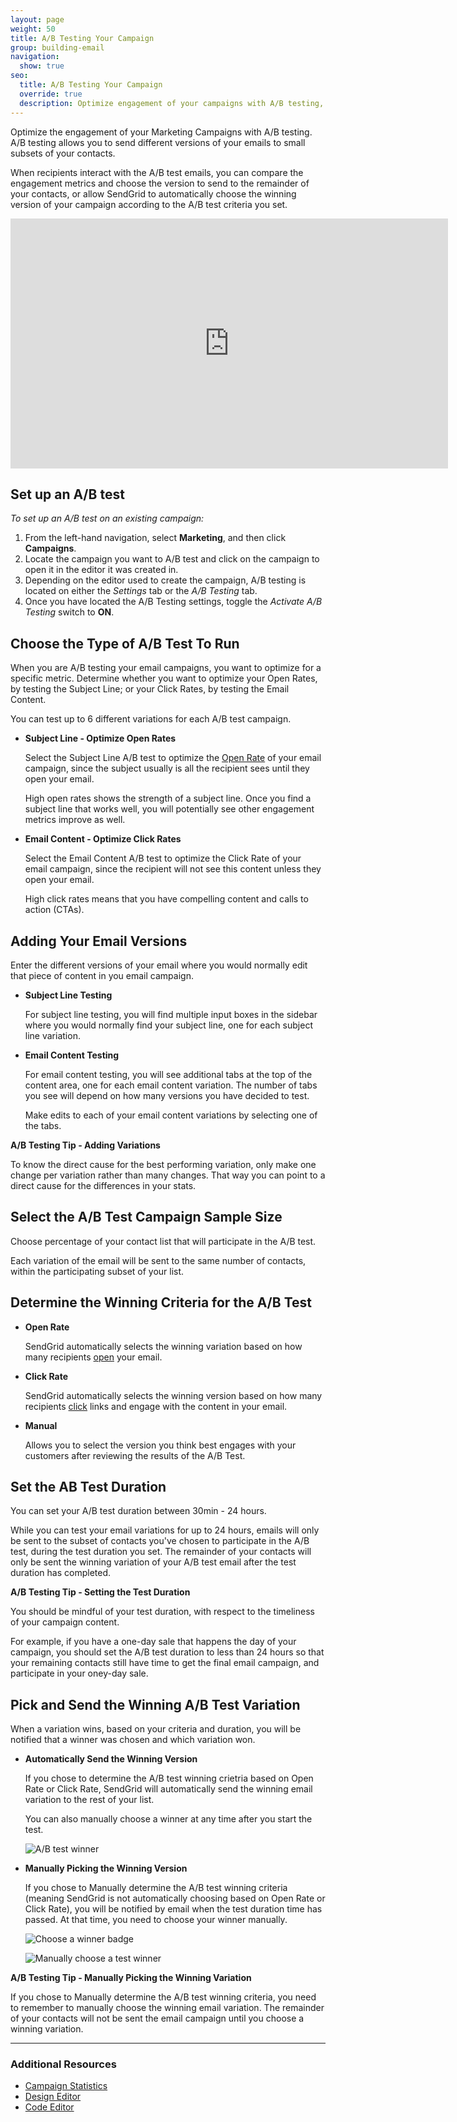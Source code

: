 ```yaml
---
layout: page
weight: 50
title: A/B Testing Your Campaign
group: building-email
navigation:
  show: true
seo:
  title: A/B Testing Your Campaign
  override: true
  description: Optimize engagement of your campaigns with A/B testing, by sending different versions of your emails to a small subset of your contacts and measuring the engagement results.
---
```

Optimize the engagement of your Marketing Campaigns with A/B testing. A/B testing allows you to send different versions of your emails to small subsets of your contacts.

When recipients interact with the A/B test emails, you can compare the engagement metrics and choose the version to send to the remainder of your contacts, or allow SendGrid to automatically choose the winning version of your campaign according to the A/B test criteria you set.

<iframe src="https://player.vimeo.com/video/225916632" width="700" height="400" frameborder="0" webkitallowfullscreen mozallowfullscreen allowfullscreen></iframe>

##  Set up an A/B test  	
 *To set up an A/B test on an existing campaign:*

1. From the left-hand navigation, select **Marketing**, and then click **Campaigns**.
2. Locate the campaign you want to A/B test and click on the campaign to open it in the editor it was created in.
3. Depending on the editor used to create the campaign, A/B testing is located on either the *Settings* tab or the *A/B Testing* tab.
4. Once you have located the A/B Testing settings, toggle the *Activate A/B Testing* switch to **ON**.

##  Choose the Type of A/B Test To Run  	
When you are A/B testing your email campaigns, you want to optimize for a specific metric. Determine whether you want to optimize your Open Rates, by testing the Subject Line; or your Click Rates, by testing the Email Content.

<call-out>

You can test up to 6 different variations for each A/B test campaign.

</call-out>

- **Subject Line - Optimize Open Rates**

	Select the Subject Line A/B test to optimize the [Open Rate]({{root_url}}/glossary/open-rate/) of your email campaign, since the subject usually is all the recipient sees until they open your email.

	High open rates shows the strength of a subject line. Once you find a subject line that works well, you will potentially see other engagement metrics improve as well.

- **Email Content - Optimize Click Rates**

	Select the Email Content A/B test to optimize the Click Rate of your email campaign, since the recipient will not see this content unless they open your email.

    High click rates means that you have compelling content and calls to action (CTAs).

##  Adding Your Email Versions  	
Enter the different versions of your email where you would normally edit that piece of content in you email campaign.

- **Subject Line Testing**

  For subject line testing, you will find multiple input boxes in the sidebar where you would normally find your subject line, one for each subject line variation.

- **Email Content Testing**

  For email content testing, you will see additional tabs at the top of the content area, one for each email content variation. The number of tabs you see will depend on how many versions you have decided to test.

  Make edits to each of your email content variations by selecting one of the tabs.

<call-out>

**A/B Testing Tip - Adding Variations**

To know the direct cause for the best performing variation, only make one change per variation rather than many changes. That way you can point to a direct cause for the differences in your stats.

</call-out>

##  Select the A/B Test Campaign Sample Size  	
Choose percentage of your contact list that will participate in the A/B test.

Each variation of the email will be sent to the same number of contacts, within the participating subset of your list.



##  Determine the Winning Criteria for the A/B Test  	
- **Open Rate**

  SendGrid automatically selects the winning variation based on how many recipients [open]({{root_url}}/glossary/opens/) your email.

- **Click Rate**

  SendGrid automatically selects the winning version based on how many recipients [click]({{root_url}}/glossary/clicks/) links and engage with the content in your email.

- **Manual**

	Allows you to select the version you think best engages with your customers after reviewing the results of the A/B Test.


##  Set the AB Test Duration  	
You can set your A/B test duration between 30min - 24 hours.

While you can test your email variations for up to 24 hours, emails will only be sent to the subset of contacts you've chosen to participate in the A/B test, during the test duration you set. The remainder of your contacts will only be sent the winning variation of your A/B test email after the test duration has completed.

<call-out>

**A/B Testing Tip - Setting the Test Duration**

You should be mindful of your test duration, with respect to the timeliness of your campaign content.

For example, if you have a one-day sale that happens the day of your campaign, you should set the A/B test duration to less than 24 hours so that your remaining contacts still have time to get the final email campaign, and participate in your oney-day sale.

</call-out>

##  Pick and Send the Winning A/B Test Variation  	
When a variation wins, based on your criteria and duration, you will be notified that a winner was chosen and which variation won.

- **Automatically Send the Winning Version**

	If you chose to determine the A/B test winning crietria based on Open Rate or Click Rate, SendGrid will automatically send the winning email variation to the rest of your list.

  You can also manually choose a winner at any time after you start the test.

  ![]({{root_url}}/images/ab_testing_4.png "A/B test winner")

- **Manually Picking the Winning Version**

	If you chose to Manually determine the A/B test winning criteria (meaning SendGrid is not automatically choosing based on Open Rate or Click Rate), you will be notified by email when the test duration time has passed. At that time, you need to choose your winner manually.

  ![]({{root_url}}/images/ab_testing_3.png "Choose a winner badge")

  ![]({{root_url}}/images/ab_testing_2.png "Manually choose a test winner")

<call-out>

**A/B Testing Tip - Manually Picking the Winning Variation**

If you chose to Manually determine the A/B test winning criteria, you need to remember to manually choose the winning email variation. The remainder of your contacts will not be sent the email campaign until you choose a winning variation.

</call-out>


---------------

 ### 	Additional Resources
  	
- [Campaign Statistics]({{root_url}}/help-support/analytics-and-reporting/campaign-stats/)
- [Design Editor]({{root_url}}/help-support/sending-email/editor/#-The-Design-Editor)
- [Code Editor]({{root_url}}/help-support/sending-email/editor/#-The-Code-Editor)
